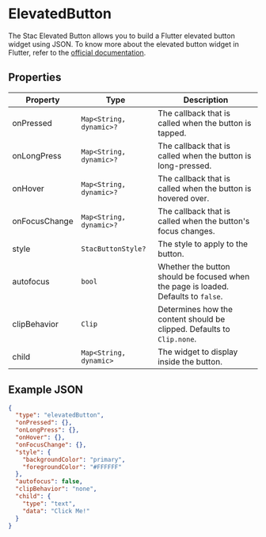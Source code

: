 # ElevatedButton

The Stac Elevated Button allows you to build a Flutter elevated button widget using JSON.
To know more about the elevated button widget in Flutter, refer to the [official documentation](https://api.flutter.dev/flutter/material/ElevatedButton-class.html).

## Properties

| Property      | Type                    | Description                                                                        |
|---------------|-------------------------|------------------------------------------------------------------------------------|
| onPressed     | `Map<String, dynamic>?` | The callback that is called when the button is tapped.                             |
| onLongPress   | `Map<String, dynamic>?` | The callback that is called when the button is long-pressed.                       |
| onHover       | `Map<String, dynamic>?` | The callback that is called when the button is hovered over.                       |
| onFocusChange | `Map<String, dynamic>?` | The callback that is called when the button's focus changes.                       |
| style         | `StacButtonStyle?`      | The style to apply to the button.                                                  |
| autofocus     | `bool`                  | Whether the button should be focused when the page is loaded. Defaults to `false`. |
| clipBehavior  | `Clip`                  | Determines how the content should be clipped. Defaults to `Clip.none`.             |
| child         | `Map<String, dynamic>`  | The widget to display inside the button.                                           |

## Example JSON

```json
{
  "type": "elevatedButton",
  "onPressed": {},
  "onLongPress": {},
  "onHover": {},
  "onFocusChange": {},
  "style": {
    "backgroundColor": "primary",
    "foregroundColor": "#FFFFFF"
  },
  "autofocus": false,
  "clipBehavior": "none",
  "child": {
    "type": "text",
    "data": "Click Me!"
  }
}
```